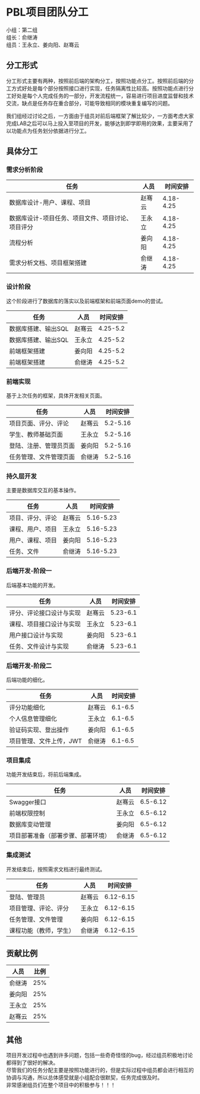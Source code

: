 # PBL项目团队分工

小组：第二组  
组长：俞继涛  
组员：王永立、姜向阳、赵骞云  

## 分工形式

分工形式主要有两种，按照前后端的架构分工，按照功能点分工。按照前后端的分工方式好处是每个部分按照接口进行实现，任务隔离性比较高。按照功能点进行分工好处是每个人完成任务的一部分，开发流程统一，容易进行项目进度监督和技术交流，缺点是任务存在重合部分，可能导致相同的模块重复编写的问题。


我们组经过讨论之后，一方面由于组员对前后端框架了解比较少，一方面考虑大家完成LAB之后可以马上投入至项目的开发，能够达到即学即用的效果，主要采用了以功能点为任务划分依据进行分工。


## 具体分工

### 需求分析阶段

|任务|人员|时间安排|
|---|---|---|
|数据库设计-用户、课程、项目|赵骞云|4.18-4.25|
|数据库设计-项目任务、项目文件、项目讨论、项目评分|王永立|4.18-4.25|
|流程分析|姜向阳|4.18-4.25|
|需求分析文档、项目框架搭建|俞继涛|4.18-4.25|

### 设计阶段

这个阶段进行了数据库的落实以及前端框架和前端页面demo的尝试。

|任务|人员|时间安排|
|---|---|---|
|数据库搭建、输出SQL|赵骞云|4.25-5.2|
|数据库搭建、输出SQL|王永立|4.25-5.2|
|前端框架搭建|姜向阳|4.25-5.2|
|前端框架搭建|俞继涛|4.25-5.2|

### 前端实现

基于上次任务的框架，具体开发相关页面。

|任务|人员|时间安排|
|---|---|---|
|项目页面、评分、评论|赵骞云|5.2-5.16|
|学生、教师基础页面|王永立|5.2-5.16|
|登陆、注册、管理员页面|姜向阳|5.2-5.16|
|任务管理、文件管理页面|俞继涛|5.2-5.16|

### 持久层开发

主要是数据库交互的基本操作。

|任务|人员|时间安排|
|---|---|---|
|项目、评分、评论|赵骞云|5.16-5.23|
|课程、用户、项目|王永立|5.16-5.23|
|用户、课程、项目|姜向阳|5.16-5.23|
|任务、文件|俞继涛|5.16-5.23|

### 后端开发-阶段一

后端基本功能的开发。

|任务|人员|时间安排|
|---|---|---|
|评分、评论接口设计与实现|赵骞云|5.23-6.1|
|课程、项目接口设计与实现|王永立|5.23-6.1|
|用户接口设计与实现|姜向阳|5.23-6.1|
|任务、文件设计与实现|俞继涛|5.23-6.1|


### 后端开发-阶段二

后端功能的细化。

|任务|人员|时间安排|
|---|---|---|
|评分功能细化|赵骞云|6.1-6.5|
|个人信息管理细化|王永立|6.1-6.5|
|验证码实现、登出操作|姜向阳|6.1-6.5|
|项目管理、文件上传，JWT|俞继涛|6.1-6.5|

### 项目集成

功能开发结束后，将前后端集成。

|任务|人员|时间安排|
|---|---|---|
|Swagger接口|赵骞云|6.5-6.12|
|前端权限控制|王永立|6.5-6.12|
|数据库变动管理|姜向阳|6.5-6.12|
|项目部署准备（部署步骤、部署环境）|俞继涛|6.5-6.12|

### 集成测试

开发结束后，按照需求文档进行最终测试。

|任务|人员|时间安排|
|---|---|---|
|登陆、管理员|赵骞云|6.12-6.15|
|项目管理、评论、评分|王永立|6.12-6.15|
|任务管理、文件管理|姜向阳|6.12-6.15|
|课程功能（教师，学生）|俞继涛|6.12-6.15|

## 贡献比例

|人员|比例|
|---|---|
|俞继涛|25%|
|姜向阳|25%|
|王永立|25%|
|赵骞云|25%|

## 其他

项目开发过程中也遇到许多问题，包括一些奇奇怪怪的bug，经过组员积极地讨论都得到了很好的解决。  
尽管我们的任务分配主要是按照功能进行的，但是实际过程中组员都会进行相互的协调与沟通，所以总体感受就是小组配合很默契，任务完成很及时。  
非常感谢组员们在整个项目中的积极参与！！！